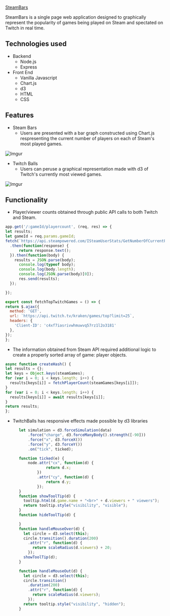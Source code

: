[SteamBars](http://steam-bars.herokuapp.com)

SteamBars is a single page web application designed to graphically represent the popularity of games being played on Steam and spectated on Twitch in real time. 

## Technologies used
  * Backend
    * Node.js
    * Express
  * Front End
    * Vanilla Javascript
    * Chart.js
    * d3
    * HTML
    * CSS
 
## Features
  * Steam Bars
    * Users are presented with a bar graph constructed using Chart.js respresenting the current number of players on each of Steam's most       played games.
    
  ![Imgur](https://i.imgur.com/kGd71VR.png)
  
  * Twitch Balls
    * Users can peruse a graphical representation made with d3 of Twitch's currently most viewed games.
    
  ![Imgur](https://i.imgur.com/RHlTIKy.png)

## Functionality
  * Player/viewer counts obtained through public API calls to both Twitch and Steam.
  ```Javascript
  app.get('/:gameId/playercount', (req, res) => {
  let results;
  let gameId = req.params.gameId;
  fetch(`https://api.steampowered.com/ISteamUserStats/GetNumberOfCurrentPlayers/v1/?key=${steamKey}&appid=${gameId}`)
    .then(function(response) {
        return response.text();
    }).then(function(body) {
      results = JSON.parse(body);
        console.log(typeof body);
        console.log(body.length);
        console.log(JSON.parse(body)[0]);
        res.send(results);
    });

  });

 export const fetchTopTwitchGames = () => {
  return $.ajax({
    method: 'GET',
    url: `https://api.twitch.tv/kraken/games/top?limit=25`,
    headers: {
      'Client-ID': 'c4xf7iasrivwhmuwvq57rz1l2o3181'
    },
  });
  };
  ```
  * The information obtained from Steam API required additional logic to create a properly sorted array of game: player objects.
  ```Javascript
  async function createHash() {
  let results = {};
  let keys = Object.keys(steamGames);
  for (var i = 0; i < keys.length; i++) {
    results[keys[i]] = fetchPlayerCount(steamGames[keys[i]]);
  }
  for (var i = 0; i < keys.length; i++) {
    results[keys[i]] = await results[keys[i]];
  }
  return results;
  };
  ```
  * TwitchBalls has responsive effects made possible by d3 libraries
  ```Javascript
        let simulation = d3.forceSimulation(data)
            .force("charge", d3.forceManyBody().strength([-90]))
            .force("x", d3.forceX())
            .force("y", d3.forceY())
            .on("tick", ticked);

        function ticked(e) {
            node.attr("cx", function(d) {
                    return d.x;
                })
                .attr("cy", function(d) {
                    return d.y;
                });
        }
        function showToolTip(d) {
          tooltip.html(d.game.name + "<br>" + d.viewers + " viewers");
          return tooltip.style("visibility", "visible");
        }
        function hideToolTip(d) {

        }
        function handleMouseOver(d) {
          let circle = d3.select(this);
          circle.transition().duration(200)
            .attr("r", function(d) {
              return scaleRadius(d.viewers) + 20;
            });
          showToolTip(d);
        }

        function handleMouseOut(d) {
          let circle = d3.select(this);
          circle.transition()
            .duration(200)
            .attr("r", function(d) {
              return scaleRadius(d.viewers);
            });
          return tooltip.style("visibility", "hidden");
        }
  ```
